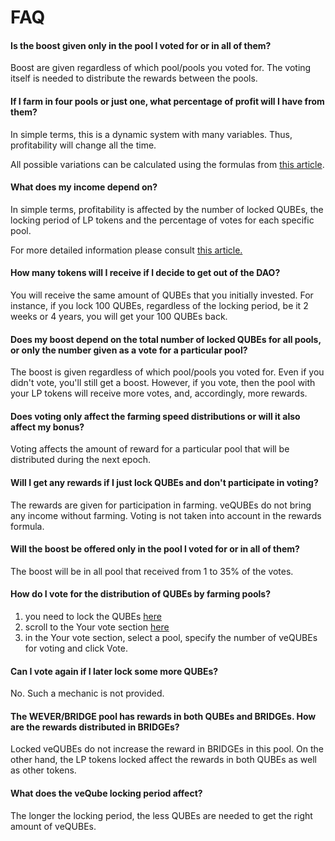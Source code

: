 # FAQ

#### Is the boost given only in the pool l voted for or in all of them?

Boost are given regardless of which pool/pools you voted for. The voting itself is needed to distribute the rewards between the pools.

#### If I farm in four pools or just one, what percentage of profit will I have from them?

In simple terms, this is a dynamic system with many variables. Thus, profitability will change all the time.

All possible variations can be calculated using the formulas from [this article](https://broxus.medium.com/flatqube-boosting-mechanism-40a6f48c1082).

#### What does my income depend on?

In simple terms, profitability is affected by the number of locked QUBEs, the locking period of LP tokens and the percentage of votes for each specific pool.

For more detailed information please consult [this article.](https://broxus.medium.com/flatqube-boosting-mechanism-40a6f48c1082)

#### How many tokens will I receive if l decide to get out of the DAO?

You will receive the same amount of QUBEs that you initially invested. For instance, if you lock 100 QUBEs, regardless of the locking period, be it 2 weeks or 4 years, you will get your 100 QUBEs back.

#### Does my boost depend on the total number of locked QUBEs for all pools, or only the number given as a vote for a particular pool?

The boost is given regardless of which pool/pools you voted for. Even if you didn't vote, you'll still get a boost. However, if you vote, then the pool with your LP tokens will receive more votes, and, accordingly, more rewards.

#### Does voting only affect the farming speed distributions or will it also affect my bonus?

Voting affects the amount of reward for a particular pool that will be distributed during the next epoch.

#### Will I get any rewards if I just lock QUBEs and don't participate in voting?

The rewards are given for participation in farming. veQUBEs do not bring any income without farming. Voting is not taken into account in the rewards formula.

#### Will the boost be offered only in the pool l voted for or in all of them?

The boost will be in all pool that received from 1 to 35% of the votes.

#### How do I vote for the distribution of QUBEs by farming pools?

1. you need to lock the QUBEs [here](https://app.flatqube.io/dao/balance)
2. scroll to the Your vote section [here](https://app.flatqube.io/dao/epochs/1)
3. in the Your vote section, select a pool, specify the number of veQUBEs for voting and click Vote.

#### Can I vote again if I later lock some more QUBEs?

No. Such a mechanic is not provided.

#### The WEVER/BRIDGE pool has rewards in both QUBEs and BRIDGEs. How are the rewards distributed in BRIDGEs?

Locked veQUBEs do not increase the reward in BRIDGEs in this pool. On the other hand, the LP tokens locked affect the rewards in both QUBEs as well as other tokens.

#### What does the veQube locking period affect?

The longer the locking period, the less QUBEs are needed to get the right amount of veQUBEs.
